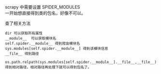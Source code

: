 scrapy 中需要设置 SPIDER_MODULES  
一开始想直接得到类的包名，好像不可以。


查了相关方法

    dir 可以获取所有属性
    __module__  可以获取模块名
    self.spider.__module__ 得到爬虫模块名
    sys.modules[self.spider.__module__] 得到该模块信息
    __file__ 得到路径
    
    os.path.relpath(sys.modules[self.spider.__module__].__file__,__file__)
    得到相对路径，相对路径再处理下就可以得到包名了。